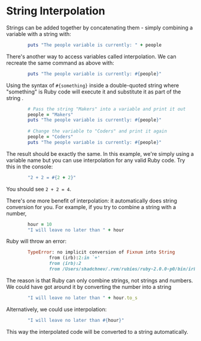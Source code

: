 # String Interpolation

Strings can be added together by concatenating them - simply combining a variable with a string with:

````ruby
		puts "The people variable is currently: " + people
````

There's another way to access variables called interpolation. We can recreate the same command as above with:

````ruby
		puts "The people variable is currently: #{people}"
````

Using the syntax of `#{something}` inside a double-quoted string where "something" is Ruby code will execute it and substitute it as part of the string .
````ruby
		# Pass the string "Makers" into a variable and print it out
		people = "Makers"
		puts "The people variable is currently: #{people}"
		
		# Change the variable to "Coders" and print it again
		people = "Coders"
		puts "The people variable is currently: #{people}"
````

The result should be exactly the same. In this example, we're simply using a variable name but you can use interpolation for any valid Ruby code. Try this in the console:

````ruby
		"2 + 2 = #{2 + 2}"
````

You should see `2 + 2 = 4`.

There's one more benefit of interpolation: it automatically does string conversion for you. For example, if you try to combine a string with a number,

````ruby
		hour = 10
		"I will leave no later than " + hour
````

Ruby will throw an error:

````ruby
		TypeError: no implicit conversion of Fixnum into String
		        from (irb):2:in `+'
		        from (irb):2
		        from /Users/shadchnev/.rvm/rubies/ruby-2.0.0-p0/bin/irb:16:in `<main>'
````

The reason is that Ruby can only combine strings, not strings and numbers. We could have got around it by converting the number into a string

````ruby
		"I will leave no later than " + hour.to_s
````

Alternatively, we could use interpolation:

````ruby
		"I will leave no later than #{hour}"
````

This way the interpolated code will be converted to a string automatically.
